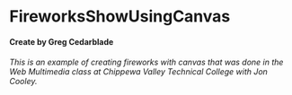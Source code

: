 # FireworksShowUsingCanvas

#### Create by Greg Cedarblade

###### This is an example of creating fireworks with canvas that was done in the Web Multimedia class at Chippewa Valley Technical College with Jon Cooley.
